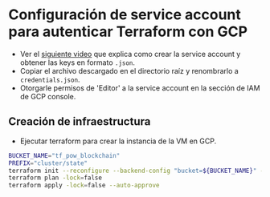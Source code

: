 # Configuración de service account para autenticar Terraform con GCP

-   Ver el [siguiente video](https://youtu.be/KilW1B8gxW4?si=EyeC7kTnZO5Otjzr) que explica como crear la service account y obtener las keys en formato `.json`.
-   Copiar el archivo descargado en el directorio raíz y renombrarlo a `credentials.json`.
-   Otorgarle permisos de 'Editor' a la service account en la sección de IAM de GCP console.

## Creación de infraestructura

-   Ejecutar terraform para crear la instancia de la VM en GCP.

```bash
BUCKET_NAME="tf_pow_blockchain"
PREFIX="cluster/state"
terraform init --reconfigure --backend-config "bucket=${BUCKET_NAME}" --backend-config "prefix=${PREFIX}"
terraform plan -lock=false
terraform apply -lock=false --auto-approve
```
